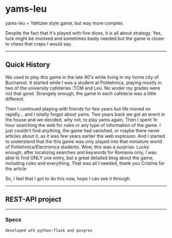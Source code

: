 # yams-leu
yams-leu = Yahtzee style game, but way more complex. 

Despite the fact that it's played with five dices, it is all about strategy. Yes, luck might be involved and sometimes badly needed but the game is closer to chess that craps I would say.

---
## Quick History

We used to play this game in the late 90's while living in my home city of Bucharest. It started while I was a student at Politehnica, playing mostly in two of the university cafeterias :TCM and Leu. No woder my grades were not that good.
Strangely enough, the game in each cafeteria was a little different. 

Then I continued playing with friends for few years but life moved on rapidly... and I totally forgot about yams. Two years back we got an event in the house and we decided, why not, to play yams again. Then I spent 1n hour searching the web for rules or any type of information of the game. I just couldn’t find anything, the game had vanished, or maybe there never articles about it, as it was few years earlier the web explosion. And I started to understand that the this game was only played into that miniature world of Politehnica/Electronica students. Wow, this was a surprise. Lucky enough, after localizing searches and keywords for Romania only, I was able to find ONLY one entry, but a great detailed blog about the game, including rules and everything. That was all I needed, thank you Cristina for the article

So, I feel that I got to do this now, hope I can see it through.



---
## REST-API project 

---

### Specs

    developed wth python-flask and posgres

